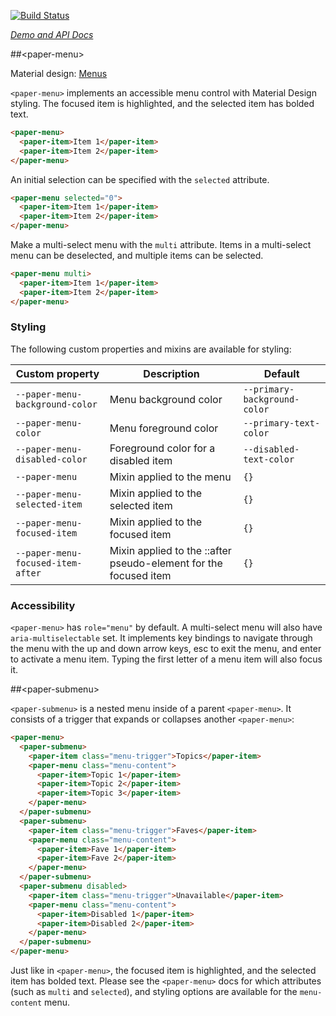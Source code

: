 <!---

This README is automatically generated from the comments in these files:
paper-menu.html  paper-submenu.html

Edit those files, and our readme bot will duplicate them over here!
Edit this file, and the bot will squash your changes :)

The bot does some handling of markdown. Please file a bug if it does the wrong
thing! https://github.com/PolymerLabs/tedium/issues

-->

[![Build Status](https://travis-ci.org/PolymerElements/paper-menu.svg?branch=master)](https://travis-ci.org/PolymerElements/paper-menu)

_[Demo and API Docs](https://elements.polymer-project.org/elements/paper-menu)_

##&lt;paper-menu&gt;

Material design: [Menus](https://www.google.com/design/spec/components/menus.html)

`<paper-menu>` implements an accessible menu control with Material Design styling. The focused item is highlighted, and the selected item has bolded text.

```html
<paper-menu>
  <paper-item>Item 1</paper-item>
  <paper-item>Item 2</paper-item>
</paper-menu>
```

An initial selection can be specified with the `selected` attribute.

```html
<paper-menu selected="0">
  <paper-item>Item 1</paper-item>
  <paper-item>Item 2</paper-item>
</paper-menu>
```

Make a multi-select menu with the `multi` attribute. Items in a multi-select menu can be deselected, and multiple items can be selected.

```html
<paper-menu multi>
  <paper-item>Item 1</paper-item>
  <paper-item>Item 2</paper-item>
</paper-menu>
```

### Styling

The following custom properties and mixins are available for styling:

| Custom property | Description | Default |
| --- | --- | --- |
| `--paper-menu-background-color` | Menu background color | `--primary-background-color` |
| `--paper-menu-color` | Menu foreground color | `--primary-text-color` |
| `--paper-menu-disabled-color` | Foreground color for a disabled item | `--disabled-text-color` |
| `--paper-menu` | Mixin applied to the menu | `{}` |
| `--paper-menu-selected-item` | Mixin applied to the selected item | `{}` |
| `--paper-menu-focused-item` | Mixin applied to the focused item | `{}` |
| `--paper-menu-focused-item-after` | Mixin applied to the ::after pseudo-element for the focused item | `{}` |

### Accessibility

`<paper-menu>` has `role="menu"` by default. A multi-select menu will also have `aria-multiselectable` set. It implements key bindings to navigate through the menu with the up and down arrow keys, esc to exit the menu, and enter to activate a menu item. Typing the first letter of a menu item will also focus it.

##&lt;paper-submenu&gt;

`<paper-submenu>` is a nested menu inside of a parent `<paper-menu>`. It consists of a trigger that expands or collapses another `<paper-menu>`:

```html
<paper-menu>
  <paper-submenu>
    <paper-item class="menu-trigger">Topics</paper-item>
    <paper-menu class="menu-content">
      <paper-item>Topic 1</paper-item>
      <paper-item>Topic 2</paper-item>
      <paper-item>Topic 3</paper-item>
    </paper-menu>
  </paper-submenu>
  <paper-submenu>
    <paper-item class="menu-trigger">Faves</paper-item>
    <paper-menu class="menu-content">
      <paper-item>Fave 1</paper-item>
      <paper-item>Fave 2</paper-item>
    </paper-menu>
  </paper-submenu>
  <paper-submenu disabled>
    <paper-item class="menu-trigger">Unavailable</paper-item>
    <paper-menu class="menu-content">
      <paper-item>Disabled 1</paper-item>
      <paper-item>Disabled 2</paper-item>
    </paper-menu>
  </paper-submenu>
</paper-menu>
```

Just like in `<paper-menu>`, the focused item is highlighted, and the selected item has bolded text. Please see the `<paper-menu>` docs for which attributes (such as `multi` and `selected`), and styling options are available for the `menu-content` menu.
